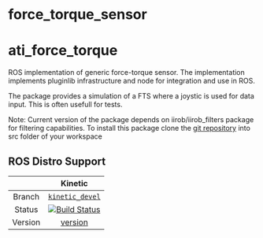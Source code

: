 # force_torque_sensor

# ati_force_torque
ROS implementation of generic force-torque sensor. The implementation implements pluginlib infrastructure and node for integration and use in ROS.

The package provides a simulation of a FTS where a joystic is used for data input. This is often usefull for tests.

Note: Current version of the package depends on iirob/iirob_filters package for filtering capabilities. To install this package clone the [git repository](https://github.com/iirob/iirob_filters) into src folder of your workspace 

## ROS Distro Support

|         | Kinetic |
|:-------:|:-------:|
| Branch  | [`kinetic_devel`](https://github.com/KITrobotics/force_torque_sensor/tree/kinetic-devel) |
| Status  | [![Build Status](https://travis-ci.org/KITrobotics/force_torque_sensor.svg?branch=kinetic-devel)](https://travis-ci.org/KITrobotics/force_torque_sensor) |
| Version | [version](http://repositories.ros.org/status_page/ros_kinetic_default.html?q=force_torque_sensor) |
